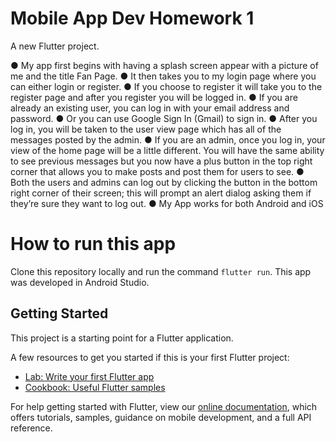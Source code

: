 # Mobile App Dev Homework 1

A new Flutter project. 

● My app first begins with having a splash screen appear with a picture of me and
the title Fan Page.
● It then takes you to my login page where you can either login or register.
● If you choose to register it will take you to the register page and after you register
you will be logged in.
● If you are already an existing user, you can log in with your email address and
password.
● Or you can use Google Sign In (Gmail) to sign in.
● After you log in, you will be taken to the user view page which has all of the
messages posted by the admin.
● If you are an admin, once you log in, your view of the home page will be a little
different. You will have the same ability to see previous messages but you now
have a plus button in the top right corner that allows you to make posts and post
them for users to see.
● Both the users and admins can log out by clicking the button in the bottom right
corner of their screen; this will prompt an alert dialog asking them if they’re sure
they want to log out.
● My App works for both Android and iOS

# How to run this app

Clone this repository locally and run the command `flutter run`. This app was developed in Android Studio.

## Getting Started

This project is a starting point for a Flutter application.

A few resources to get you started if this is your first Flutter project:

- [Lab: Write your first Flutter app](https://flutter.dev/docs/get-started/codelab)
- [Cookbook: Useful Flutter samples](https://flutter.dev/docs/cookbook)

For help getting started with Flutter, view our
[online documentation](https://flutter.dev/docs), which offers tutorials,
samples, guidance on mobile development, and a full API reference.
